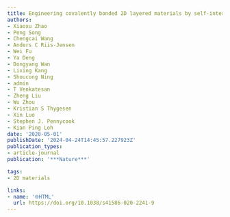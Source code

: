 ```yaml
---
title: Engineering covalently bonded 2D layered materials by self-intercalation
authors:
- Xiaoxu Zhao
- Peng Song
- Chengcai Wang
- Anders C Riis-Jensen
- Wei Fu
- Ya Deng
- Dongyang Wan
- Lixing Kang
- Shoucong Ning
- admin
- T Venkatesan
- Zheng Liu
- Wu Zhou
- Kristian S Thygesen
- Xin Luo
- Stephen J. Pennycook
- Kian Ping Loh
date: '2020-05-01'
publishDate: '2024-04-24T14:45:57.227923Z'
publication_types:
- article-journal
publication: '***Nature***'

tags:
- 2D materials

links:
- name: '🌐HTML'
  url: https://doi.org/10.1038/s41586-020-2241-9
---
```

